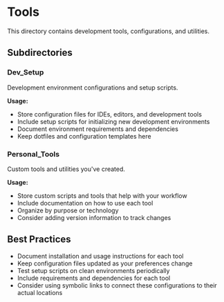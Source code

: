 # Tools

This directory contains development tools, configurations, and utilities.

## Subdirectories

### Dev_Setup

Development environment configurations and setup scripts.

**Usage:**

- Store configuration files for IDEs, editors, and development tools
- Include setup scripts for initializing new development environments
- Document environment requirements and dependencies
- Keep dotfiles and configuration templates here

### Personal_Tools

Custom tools and utilities you've created.

**Usage:**

- Store custom scripts and tools that help with your workflow
- Include documentation on how to use each tool
- Organize by purpose or technology
- Consider adding version information to track changes

## Best Practices

- Document installation and usage instructions for each tool
- Keep configuration files updated as your preferences change
- Test setup scripts on clean environments periodically
- Include requirements and dependencies for each tool
- Consider using symbolic links to connect these configurations to their actual locations
